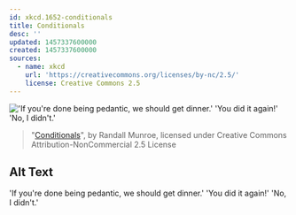 ```yaml
---
id: xkcd.1652-conditionals
title: Conditionals
desc: ''
updated: 1457337600000
created: 1457337600000
sources:
  - name: xkcd
    url: 'https://creativecommons.org/licenses/by-nc/2.5/'
    license: Creative Commons 2.5
---
```

!['If you're done being pedantic, we should get dinner.' 'You did it again!' 'No, I didn't.'](https://imgs.xkcd.com/comics/conditionals.png)
> "[Conditionals](https://xkcd.com/1652/)", by Randall Munroe, licensed under Creative Commons Attribution-NonCommercial 2.5 License

## Alt Text
'If you're done being pedantic, we should get dinner.' 'You did it again!' 'No, I didn't.'
